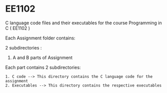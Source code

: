 # EE1102

C language code files and their executables for the course Programming in C ( EE1102 )

Each Assignment folder contains:

2 subdirectories :

  1. A and B parts of Assignment
  
  Each part contains 2 subdirectories:

    1. C code --> This directory contains the C language code for the assignment
    2. Executables --> This directory contains the respective executables


